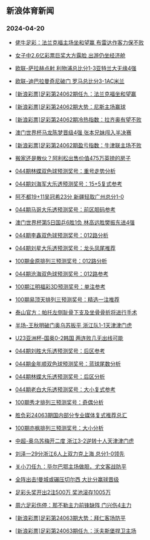 ## 新浪体育新闻 
### 2024-04-20

+ [佬牛足彩：法兰克福主场坐和望赢 布雷达作客力保不败](https://sports.sina.com.cn/l/2024-04-19/doc-inasiqee5629158.shtml)

+ [女子中2.6亿彩票巨奖大方露脸 出游仍坐经济舱](https://sports.sina.com.cn/l/2024-04-19/doc-inasiiwh5711649.shtml)

+ [欧联-萨拉赫点射 利物浦总比分1-3亚特兰大无缘4强](https://sports.sina.com.cn/g/pl/2024-04-19/doc-inasiivy7611462.shtml)

+ [欧联-迪巴拉曼奇尼破门 罗马总比分3-1AC米兰](https://sports.sina.com.cn/g/seriea/2024-04-19/doc-inasiivy7612665.shtml)

+ [[新浪彩票]足彩第24062期任九：法兰克福坐和望赢](https://sports.sina.com.cn/l/2024-04-19/doc-inasiiwh5726547.shtml)

+ [[新浪彩票]足彩第24062期大势：尼斯主场赢球](https://sports.sina.com.cn/l/2024-04-19/doc-inasiiwh5726255.shtml)

+ [[新浪彩票]足彩第24062期冷热指数：拉齐奥有望不败](https://sports.sina.com.cn/l/2024-04-19/doc-inasiiwh5715003.shtml)

+ [澳门世界杯马龙陈梦晋级4强 张本兄妹闯入半决赛](https://sports.sina.com.cn/others/pingpang/2024-04-19/doc-inasiyts7341397.shtml)

+ [[新浪彩票]足彩第24062期盈亏指数：牛津联主场不败](https://sports.sina.com.cn/l/2024-04-19/doc-inasiiwh5728116.shtml)

+ [搬家还是散伙？阿利松出售价值475万英镑的房子](https://sports.sina.com.cn/g/pl/2024-04-19/doc-inasiqcy9922172.shtml)

+ [044期林蝶双色球预测奖号：重号走势分析](https://sports.sina.com.cn/l/2024-04-19/doc-inasiyts7344040.shtml)

+ [044期刘海军大乐透预测奖号：15+5复式参考](https://sports.sina.com.cn/l/2024-04-19/doc-inasiyty5459138.shtml)

+ [阿不都19+11吴冠希23分 新疆轻取广州总分1-0](https://sports.sina.com.cn/basketball/cba/2024-04-19/doc-inaskrrk7073318.shtml)

+ [044期马哥大乐透预测奖号：前区胆码参考](https://sports.sina.com.cn/l/2024-04-19/doc-inasiyts7349470.shtml)

+ [澳门世界杯第5日国乒6胜1负 林高远胜樊振东进4强](https://sports.sina.com.cn/others/pingpang/2024-04-19/doc-inaskrrs5191247.shtml)

+ [044期李鑫双色球预测奖号：012路分析](https://sports.sina.com.cn/l/2024-04-19/doc-inasiyty5454365.shtml)

+ [044期刘星大乐透预测奖号：龙头凤尾推荐](https://sports.sina.com.cn/l/2024-04-19/doc-inasiyts7348326.shtml)

+ [100期金原排列三预测奖号：012路分析](https://sports.sina.com.cn/l/2024-04-19/doc-inaskezw5338634.shtml)

+ [044期沧海双色球预测奖号：012路参考](https://sports.sina.com.cn/l/2024-04-19/doc-inasiyty5448848.shtml)

+ [100期江明福彩3D预测奖号：单注参考](https://sports.sina.com.cn/l/2024-04-19/doc-inaskezw5336377.shtml)

+ [100期易顶天排列三预测奖号：精选一注推荐](https://sports.sina.com.cn/l/2024-04-19/doc-inaskezq7227519.shtml)

+ [泰山官方：帕托左侧耻骨下支及坐骨骨折将进行手术](https://sports.sina.com.cn/china/j/2024-04-19/doc-inaskrrk7069451.shtml)

+ [半场-王秋明破门奥乌苏扳平 浙江队1-1天津津门虎](https://sports.sina.com.cn/china/j/2024-04-19/doc-inaskrrs5176980.shtml)

+ [U23亚洲杯-国奥0-2韩国 两连败几无出线可能](https://sports.sina.com.cn/china/gqgs/2024-04-19/doc-inaskvxq5073964.shtml)

+ [044期刘胜大乐透预测奖号：后区参考](https://sports.sina.com.cn/l/2024-04-19/doc-inasiyts7348798.shtml)

+ [044期金年顺双色球预测奖号：蓝球尾数分析](https://sports.sina.com.cn/l/2024-04-19/doc-inasiyty5452238.shtml)

+ [044期林蝶大乐透预测奖号：后区分析](https://sports.sina.com.cn/l/2024-04-19/doc-inasiyts7348007.shtml)

+ [044期老白大乐透预测奖号：大小复式参考](https://sports.sina.com.cn/l/2024-04-19/doc-inasiyts7347806.shtml)

+ [100期秀才排列三预测奖号：奇偶分析](https://sports.sina.com.cn/l/2024-04-19/doc-inaskezw5336688.shtml)

+ [胜负彩24063期国内部分专业媒体复式推荐总汇](https://sports.sina.com.cn/l/2024-04-19/doc-inasiqea6696695.shtml)

+ [100期亦枫排列三预测奖号：大小分析](https://sports.sina.com.cn/l/2024-04-19/doc-inaskezq7227741.shtml)

+ [中超-奥乌苏梅开二度 浙江3-2逆转十人天津津门虎](https://sports.sina.com.cn/china/j/2024-04-19/doc-inaskvxq5063869.shtml)

+ [刘泽一29分浙江6人上双力克上海 总分1-0领先](https://sports.sina.com.cn/basketball/cba/2024-04-19/doc-inaskrrk7073965.shtml)

+ [关小刀任九：毕尔巴鄂主场做胆，尤文客战防平](https://sports.sina.com.cn/l/2024-04-19/doc-inaskezw5345937.shtml)

+ [全阵出击!曼城或碾压切尔西 大比分赢球晋级](https://sports.sina.com.cn/l/2024-04-20/doc-inaskezw5369762.shtml)

+ [足彩头奖开出2注500万  奖池滚存1005万](https://sports.sina.com.cn/l/2024-04-20/doc-inasmtce4603815.shtml)

+ [周六足彩伤停：那不勒主力前锋缺阵 门兴伤4主力](https://sports.sina.com.cn/l/2024-04-19/doc-inasiyts7333901.shtml)

+ [[新浪彩票]足彩第24063期大势：拜仁客场防平](https://sports.sina.com.cn/l/2024-04-20/doc-inasmtce4604166.shtml)

+ [[新浪彩票]足彩第24063期任九：沃夫斯堡捍卫主场](https://sports.sina.com.cn/l/2024-04-20/doc-inasmtce4604309.shtml)

